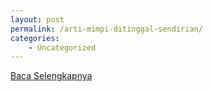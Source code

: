 ```yaml
---
layout: post
permalink: /arti-mimpi-ditinggal-sendirian/
categories:
    - Uncategorized
---
```


[Baca Selengkapnya](/10)
